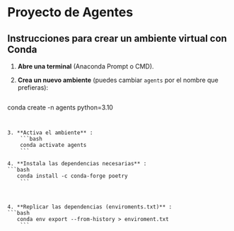 # Proyecto de Agentes
 
## Instrucciones para crear un ambiente virtual con Conda

1. **Abre una terminal** (Anaconda Prompt o CMD).

2. **Crea un nuevo ambiente** (puedes cambiar `agents` por el nombre que prefieras):

    ```bash
conda create -n agents python=3.10
```


3. **Activa el ambiente** :
    ```bash
    conda activate agents
    ```

4. **Instala las dependencias necesarias** :
```bash
   conda install -c conda-forge poetry
    ```



4. **Replicar las dependencias (enviroments.txt)** :
```bash
   conda env export --from-history > enviroment.txt
    ```

